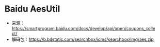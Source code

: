 # Baidu AesUtil

- 来源：<https://smartprogram.baidu.com/docs/develop/api/open/coupons_collect/>
- 解码包：<https://b.bdstatic.com/searchbox/icms/searchbox/img/aes.zip>